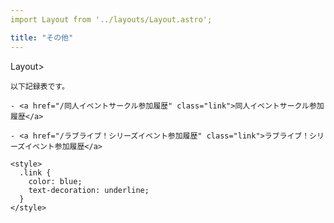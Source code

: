 ```yaml
---
import Layout from '../layouts/Layout.astro';

title: "その他"
---
```


Layout>
  <main class="page-content">

    以下記録表です。

    - <a href="/同人イベントサークル参加履歴" class="link">同人イベントサークル参加履歴</a>

    - <a href="/ラブライブ！シリーズイベント参加履歴" class="link">ラブライブ！シリーズイベント参加履歴</a>

    <style>
      .link {
        color: blue;
        text-decoration: underline;
      }
    </style>
  </main>
</Layout>








